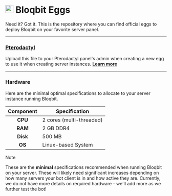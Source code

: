 # <img src="icon.ico" width="25" alt="Logo" /> Bloqbit Eggs
Need it? Got it. This is the repository where you can find official eggs to deploy Bloqbit on your favorite server panel.

---

### [Pterodactyl](./eggs/egg-bloqbit-pterodactyl-server.json)

Upload this file to your Pterodactyl panel's admin when creating a new egg to use it when creating server instances.
**[Learn more](https://www.pterodactyl.io/community/config/eggs/creating_a_custom_egg.html)**

---

### Hardware
Here are the minimal optimal specifications to allocate to your server instance running Bloqbit.

| Component | Specification            |
| :-------: | ------------------------ |
|  **CPU**  | 2 cores (multi-threaded) |
|  **RAM**  | 2 GB DDR4                |
| **Disk**  | 500 MB                   |
|  **OS**   | Linux-based System       |

> [!NOTE]
> These are the **minimal** specifications recommended when running Bloqbit on your server. These will likely need significant increases depending on how many servers your bot client is in and how active they are. Currently, we do not have more details on required hardware - we'll add more as we further test the bot!